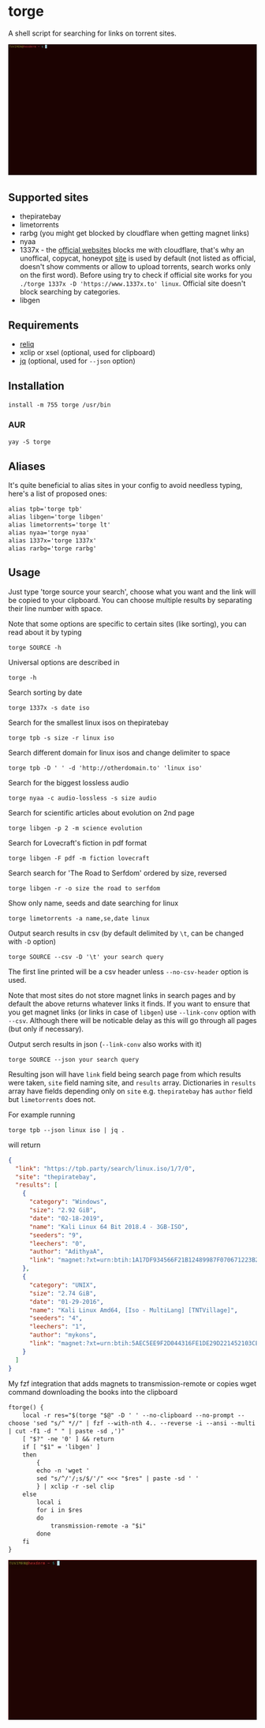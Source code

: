 # torge

A shell script for searching for links on torrent sites.

![example](example.gif)

## Supported sites

 - thepiratebay
 - limetorrents
 - rarbg (you might get blocked by cloudflare when getting magnet links)
 - nyaa
 - 1337x - the [official websites](https://www.1337x.to/) blocks me with cloudflare, that's why an unoffical, copycat, honeypot [site](https://www.1337xx.to) is used by default (not listed as official, doesn't show comments or allow to upload torrents, search works only on the first word). Before using try to check if official site works for you `./torge 1337x -D 'https://www.1337x.to' linux`. Official site doesn't block searching by categories.
 - libgen

## Requirements

 - [reliq](https://github.com/TUVIMEN/reliq)
 - xclip or xsel (optional, used for clipboard)
 - [jq](https://github.com/jqlang/jq) (optional, used for `--json` option)

## Installation

```shell
install -m 755 torge /usr/bin
```

### AUR

```shell
yay -S torge
```

## Aliases

It's quite beneficial to alias sites in your config to avoid needless typing, here's a list of proposed ones:

```shell
alias tpb='torge tpb'
alias libgen='torge libgen'
alias limetorrents='torge lt'
alias nyaa='torge nyaa'
alias 1337x='torge 1337x'
alias rarbg='torge rarbg'
```

## Usage

Just type 'torge source your search', choose what you want and the link will be copied to your clipboard. You can choose multiple results by separating their line number with space.

Note that some options are specific to certain sites (like sorting), you can read about it by typing

```shell
torge SOURCE -h
```

Universal options are described in

```shell
torge -h
```

Search sorting by date

```shell
torge 1337x -s date iso
```

Search for the smallest linux isos on thepiratebay

```shell
torge tpb -s size -r linux iso
```

Search different domain for linux isos and change delimiter to space

```shell
torge tpb -D ' ' -d 'http://otherdomain.to' 'linux iso'
```

Search for the biggest lossless audio

```shell
torge nyaa -c audio-lossless -s size audio
```

Search for scientific articles about evolution on 2nd page

```shell
torge libgen -p 2 -m science evolution
```

Search for Lovecraft's fiction in pdf format

```shell
torge libgen -F pdf -m fiction lovecraft
```

Search search for 'The Road to Serfdom' ordered by size, reversed

```shell
torge libgen -r -o size the road to serfdom
```

Show only name, seeds and date searching for linux

```shell
torge limetorrents -a name,se,date linux
```

Output search results in csv (by default delimited by `\t`, can be changed with `-D` option)

```shell
torge SOURCE --csv -D '\t' your search query
```

The first line printed will be a csv header unless `--no-csv-header` option is used.

Note that most sites do not store magnet links in search pages and by default the above returns whatever links it finds. If you want to ensure that you get magnet links (or links in case of `libgen`) use `--link-conv` option with `--csv`. Although there will be noticable delay as this will go through all pages (but only if necessary).

Output serch results in json (`--link-conv` also works with it)

```shell
torge SOURCE --json your search query
```

Resulting json will have `link` field being search page from which results were taken, `site` field naming site, and `results` array. Dictionaries in `results` array have fields depending only on `site` e.g. `thepiratebay` has `author` field but `limetorrents` does not.

For example running

```shell
torge tpb --json linux iso | jq .
```

will return

```json
{
  "link": "https://tpb.party/search/linux.iso/1/7/0",
  "site": "thepiratebay",
  "results": [
    {
      "category": "Windows",
      "size": "2.92 GiB",
      "date": "02-18-2019",
      "name": "Kali Linux 64 Bit 2018.4 - 3GB-ISO",
      "seeders": "9",
      "leechers": "0",
      "author": "AdithyaA",
      "link": "magnet:?xt=urn:btih:1A17DF934566F21B12489987F070671223B23A9D&dn=Kali+Linux+64+Bit+2018.4+-+3GB-ISO&tr=http%3A%2F%2Fp4p.arenabg.com%3A1337%2Fannounce&tr=udp%3A%2F%2F47.ip-51-68-199.eu%3A6969%2Fannounce&tr=udp%3A%2F%2F9.rarbg.me%3A2780%2Fannounce&tr=udp%3A%2F%2F9.rarbg.to%3A2710%2Fannounce&tr=udp%3A%2F%2F9.rarbg.to%3A2730%2Fannounce&tr=udp%3A%2F%2F9.rarbg.to%3A2920%2Fannounce&tr=udp%3A%2F%2Fopen.stealth.si%3A80%2Fannounce&tr=udp%3A%2F%2Fopentracker.i2p.rocks%3A6969%2Fannounce&tr=udp%3A%2F%2Ftracker.coppersurfer.tk%3A6969%2Fannounce&tr=udp%3A%2F%2Ftracker.cyberia.is%3A6969%2Fannounce&tr=udp%3A%2F%2Ftracker.dler.org%3A6969%2Fannounce&tr=udp%3A%2F%2Ftracker.internetwarriors.net%3A1337%2Fannounce&tr=udp%3A%2F%2Ftracker.leechers-paradise.org%3A6969%2Fannounce&tr=udp%3A%2F%2Ftracker.openbittorrent.com%3A6969%2Fannounce&tr=udp%3A%2F%2Ftracker.opentrackr.org%3A1337&tr=udp%3A%2F%2Ftracker.pirateparty.gr%3A6969%2Fannounce&tr=udp%3A%2F%2Ftracker.tiny-vps.com%3A6969%2Fannounce&tr=udp%3A%2F%2Ftracker.torrent.eu.org%3A451%2Fannounce"
    },
    {
      "category": "UNIX",
      "size": "2.74 GiB",
      "date": "01-29-2016",
      "name": "Kali Linux Amd64, [Iso - MultiLang] [TNTVillage]",
      "seeders": "4",
      "leechers": "1",
      "author": "mykons",
      "link": "magnet:?xt=urn:btih:5AEC5EE9F2D044316FE1DE29D221452103CEB958&dn=Kali+Linux+Amd64%2C+%5BIso+-+MultiLang%5D+%5BTNTVillage%5D&tr=http%3A%2F%2Fp4p.arenabg.com%3A1337%2Fannounce&tr=udp%3A%2F%2F47.ip-51-68-199.eu%3A6969%2Fannounce&tr=udp%3A%2F%2F9.rarbg.me%3A2780%2Fannounce&tr=udp%3A%2F%2F9.rarbg.to%3A2710%2Fannounce&tr=udp%3A%2F%2F9.rarbg.to%3A2730%2Fannounce&tr=udp%3A%2F%2F9.rarbg.to%3A2920%2Fannounce&tr=udp%3A%2F%2Fopen.stealth.si%3A80%2Fannounce&tr=udp%3A%2F%2Fopentracker.i2p.rocks%3A6969%2Fannounce&tr=udp%3A%2F%2Ftracker.coppersurfer.tk%3A6969%2Fannounce&tr=udp%3A%2F%2Ftracker.cyberia.is%3A6969%2Fannounce&tr=udp%3A%2F%2Ftracker.dler.org%3A6969%2Fannounce&tr=udp%3A%2F%2Ftracker.internetwarriors.net%3A1337%2Fannounce&tr=udp%3A%2F%2Ftracker.leechers-paradise.org%3A6969%2Fannounce&tr=udp%3A%2F%2Ftracker.openbittorrent.com%3A6969%2Fannounce&tr=udp%3A%2F%2Ftracker.opentrackr.org%3A1337&tr=udp%3A%2F%2Ftracker.pirateparty.gr%3A6969%2Fannounce&tr=udp%3A%2F%2Ftracker.tiny-vps.com%3A6969%2Fannounce&tr=udp%3A%2F%2Ftracker.torrent.eu.org%3A451%2Fannounce"
    }
  ]
}
```

My fzf integration that adds magnets to transmission-remote or copies wget command downloading the books into the clipboard

```shell
ftorge() {
    local -r res="$(torge "$@" -D ' ' --no-clipboard --no-prompt --choose 'sed "s/^ *//" | fzf --with-nth 4.. --reverse -i --ansi --multi | cut -f1 -d " " | paste -sd ,')"
    [ "$?" -ne '0' ] && return
    if [ "$1" = 'libgen' ]
    then
        {
        echo -n 'wget '
        sed "s/^/'/;s/$/'/" <<< "$res" | paste -sd ' '
        } | xclip -r -sel clip
    else
        local i
        for i in $res
        do
            transmission-remote -a "$i"
        done
    fi
}
```

![example2](example2.gif)
